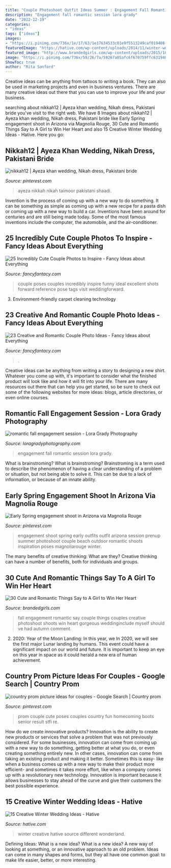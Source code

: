 ```yaml
---
title: "Couple Photoshoot Outfit Ideas Summer : Engagement Fall Romantic Session Lora Grady"
description: "Engagement fall romantic session lora grady"
date: "2022-12-19"
categories:
- "ideas"
tags: ["ideas"]
images:
- "https://i.pinimg.com/736x/1e/17/63/1e17634533c01e9f5513249caf019408--ayeza-khan-pakistani-actress.jpg"
featuredImage: "https://hative.com/wp-content/uploads/2014/11/winter-wedding-ideas/1-creative-winter-wedding-ideas.jpg"
featured_image: "http://www.brandedgirls.com/wp-content/uploads/2015/10/30-Cute-and-Romantic-Things-Say-to-A-Girl.jpg"
image: "https://i.pinimg.com/736x/59/26/7a/59267a05afc6f670759ffc631940e4fc--engagement-ideas-engagement-shoots.jpg"
ShowToc: true
author: "Rita Sanford"
---
```



Creative ideas can be anything from tattoos to writing a book. They can also be used in marketing projects and even in business ventures. There are many creative ideas out there that you can use to improve your life and your business.

	

		
searching about nikkah12 | Ayeza khan wedding, Nikah dress, Pakistani bride you've visit to the right web. We have 8 Images about nikkah12 | Ayeza khan wedding, Nikah dress, Pakistani bride like Early Spring engagement shoot in Arizona via Magnolia Rouge, 30 Cute and Romantic Things Say to A Girl to Win Her Heart and also 15 Creative Winter Wedding Ideas - Hative. Here you go:
		
    
## Nikkah12 | Ayeza Khan Wedding, Nikah Dress, Pakistani Bride

<img loading=lazy src="https://i.pinimg.com/736x/1e/17/63/1e17634533c01e9f5513249caf019408--ayeza-khan-pakistani-actress.jpg" onerror="this.onerror=null;this.src='https://tse3.mm.bing.net/th?id=OIP.bB--f7LlN-ybxIUDL9vuagHaLG&amp;pid=15.1';" alt="nikkah12 | Ayeza khan wedding, Nikah dress, Pakistani bride">

_Source: pinterest.com_

>ayeza nikkah nikah taimoor pakistani shaadi. 

	

Invention is the process of coming up with a new way to do something. It can be something as simple as coming up with a new recipe for a pasta dish or coming up with a new way to build a car. Inventions have been around for centuries and are still being made today. Some of the most famous inventions include the computer, the automobile, and the air-conditioner.

    
## 25 Incredibly Cute Couple Photos To Inspire - Fancy Ideas About Everything

<img loading=lazy src="https://fancyfantacy.com/wp-content/uploads/2020/05/Incredibly-Cute-Couple-Photos-to-Inspire-21.jpg" onerror="this.onerror=null;this.src='https://tse3.mm.bing.net/th?id=OIP.DzYAcqCB9OofCmllvmxS1wHaLG&amp;pid=15.1';" alt="25 Incredibly Cute Couple Photos to Inspire - Fancy Ideas about Everything">

_Source: fancyfantacy.com_

>couple poses couples incredibly inspire funny ideal excellent shots forward reference pose tags visit weddingforward. 

	

3. Environment-friendly carpet cleaning technology 

    
## 23 Creative And Romantic Couple Photo Ideas - Fancy Ideas About Everything

<img loading=lazy src="https://fancyfantacy.com/wp-content/uploads/2020/01/Creative-and-Romantic-Couple-Photo-Ideas-19.jpg" onerror="this.onerror=null;this.src='https://tse2.mm.bing.net/th?id=OIP.FtlAQZkNFpiLuYTFfDptNgAAAA&amp;pid=15.1';" alt="23 Creative and Romantic Couple Photo Ideas - Fancy Ideas about Everything">

_Source: fancyfantacy.com_

>. 

	

Creative ideas can be anything from writing a story to designing a new shirt. Whatever you come up with, it's important to consider what the finished product will look like and how it will fit into your life. There are many resources out there that can help you get started, so be sure to check out some of the following websites for more ideas: blogs, article directories, or even online courses.

    
## Romantic Fall Engagement Session - Lora Grady Photography

<img loading=lazy src="http://www.loragradyphotography.com/wp-content/uploads/2015/09/03-9447-post/Seattle-Wedding-Photographer-Lora-Grady_0019.jpg" onerror="this.onerror=null;this.src='https://tse4.mm.bing.net/th?id=OIP.0-1YzTuY8nERYgCx1xm0iAHaLF&amp;pid=15.1';" alt="romantic fall engagement session - Lora Grady Photography">

_Source: loragradyphotography.com_

>engagement fall romantic session lora grady. 

	

What is brainstroming?
What is brainstroming? Brainstroming is a term used to describe the phenomenon of having a clear understanding of a problem or situation, but not being able to solve it. This can be due to a lack of information, or because of an innate ability.

    
## Early Spring Engagement Shoot In Arizona Via Magnolia Rouge

<img loading=lazy src="https://i.pinimg.com/736x/59/26/7a/59267a05afc6f670759ffc631940e4fc--engagement-ideas-engagement-shoots.jpg" onerror="this.onerror=null;this.src='https://tse4.mm.bing.net/th?id=OIP.zwdPgnlG2B4UmfeAbb43FAHaJ8&amp;pid=15.1';" alt="Early Spring engagement shoot in Arizona via Magnolia Rouge">

_Source: pinterest.com_

>engagement shoot spring early outfits outfit arizona session prenup summer photoshoot couple beach outdoor romantic shoots inspiration poses magnoliarouge winter. 

	

The many benefits of creative thinking: What are they?
Creative thinking can have a number of benefits, both for individuals and groups.

    
## 30 Cute And Romantic Things Say To A Girl To Win Her Heart

<img loading=lazy src="http://www.brandedgirls.com/wp-content/uploads/2015/10/30-Cute-and-Romantic-Things-Say-to-A-Girl.jpg" onerror="this.onerror=null;this.src='https://tse1.mm.bing.net/th?id=OIP.k5Nw71wIdGoybFAlV3OpQAAAAA&amp;pid=15.1';" alt="30 Cute and Romantic Things Say to A Girl to Win Her Heart">

_Source: brandedgirls.com_

>fall engagement romantic say couple things couples creative photoshoot shoots win heart gorgeous weddinginclude myself should ve had autumn comment. 

	

2) 2020: Year of the Moon Landing: In this year, we
In 2020, we will see the first major Lunar landing by humans. This event could have a significant impact on our world and future. It is important to keep an eye on this year in space as it could herald a new era of human achievement.

    
## Country Prom Picture Ideas For Couples - Google Search | Country Prom

<img loading=lazy src="https://i.pinimg.com/736x/af/4f/2e/af4f2e843f2288ac8f5ef38a31a1e610--prom-pics-prom-photos.jpg" onerror="this.onerror=null;this.src='https://tse4.mm.bing.net/th?id=OIP.xGtR00N_3XqkIddQqeJ95gAAAA&amp;pid=15.1';" alt="country prom picture ideas for couples - Google Search | Country prom">

_Source: pinterest.com_

>prom couple cute poses couples country fun homecoming boots senior result stfi re. 

	

How do we create innovative products?
Innovation is the ability to create new products or services that solve a problem that was not previously considered. For some businesses, innovation can come from coming up with a new way to do something, getting better at what you do, or even creating something entirely new. In other cases, innovation can come from taking an existing product and making it better. Sometimes this is easy- like when a business comes up with a new way to make their product more efficient- and sometimes it takes more effort, like when a company comes up with a revolutionary new technology. Innovation is important because it allows businesses to stay ahead of the curve and give their customers the best possible experience.

    
## 15 Creative Winter Wedding Ideas - Hative

<img loading=lazy src="https://hative.com/wp-content/uploads/2014/11/winter-wedding-ideas/1-creative-winter-wedding-ideas.jpg" onerror="this.onerror=null;this.src='https://tse3.mm.bing.net/th?id=OIP.0QNbOoxRbRW8GSWy7VvLtwHaKZ&amp;pid=15.1';" alt="15 Creative Winter Wedding Ideas - Hative">

_Source: hative.com_

>winter creative hative source different wonderland. 

	

Defining Ideas: What is a new idea?
What is a new idea? A new way of looking at something, or an innovative approach to an old problem. Ideas can come in many shapes and forms, but they all have one common goal: to make life easier, better, or more interesting.

